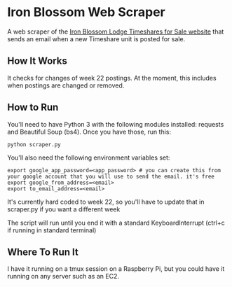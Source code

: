 # Iron Blossom Web Scraper
A web scraper of the [Iron Blossom Lodge Timeshares for Sale website](https://www.ironblosam.net/for_sale_by_owner.php) that sends an email when a new Timeshare unit is posted for sale.

## How It Works
It checks for changes of week 22 postings. At the moment, this includes when postings are changed or removed.

## How to Run
You'll need to have Python 3 with the following modules installed: requests and Beautiful Soup (bs4). Once you have those, run this:
```Shell
python scraper.py
```

You'll also need the following environment variables set:
```Shell
export google_app_password=<app_password> # you can create this from your google account that you will use to send the email. it's free
export google_from_address=<email>
export to_email_address=<email>
```

It's currently hard coded to week 22, so you'll have to update that in scraper.py if you want a different week

The script will run until you end it with a standard KeyboardInterrupt (ctrl+c if running in standard terminal)

## Where To Run It
I have it running on a tmux session on a Raspberry Pi, but you could have it running on any server such as an EC2.